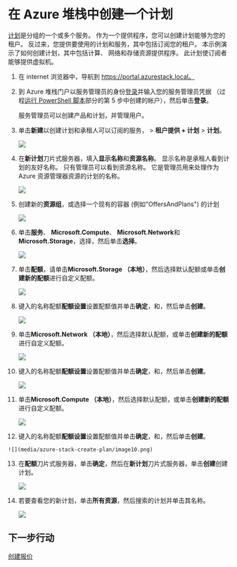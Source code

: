 <properties
    pageTitle="在 Azure 堆栈中创建计划 |Microsoft Azure"
    description="服务管理员，创建一个允许订阅服务器提供虚拟机的计划。"
    services="azure-stack"
    documentationCenter=""
    authors="ErikjeMS"
    manager="byronr"
    editor=""/>

<tags
    ms.service="azure-stack"
    ms.workload="na"
    ms.tgt_pltfrm="na"
    ms.devlang="na"
    ms.topic="get-started-article"
    ms.date="09/26/2016"
    ms.author="erikje"/>

# <a name="create-a-plan-in-azure-stack"></a>在 Azure 堆栈中创建一个计划

[计划](azure-stack-key-features.md#services-plans-offers-and-subscriptions)是分组的一个或多个服务。 作为一个提供程序，您可以创建计划能够为您的租户。 反过来，您提供要使用的计划和服务，其中包括订阅您的租户。 本示例演示了如何创建计划，其中包括计算、 网络和存储资源提供程序。 此计划使订阅者能够提供虚拟机。

1.  在 internet 浏览器中，导航到 https://portal.azurestack.local。

2.  到 Azure 堆栈门户以服务管理员的身份[登录](azure-stack-connect-azure-stack.md#log-in-as-a-service-administrator)并输入您的服务管理员凭据 （过程[运行 PowerShell 脚本](azure-stack-run-powershell-script.md)部分的第 5 步中创建的帐户），然后单击**登录**。

    服务管理员可以创建产品和计划，并管理用户。

3.  单击**新建**以创建计划和承租人可以订阅的服务， > **租户提供 + 计划** > **计划**。

    ![](media/azure-stack-create-plan/image01.png)

4.  在**新计划**刀片式服务器，填入**显示名称**和**资源名称**。 显示名称是承租人看到计划的友好名称。 只有管理员可以看到资源名称。 它是管理员用来处理作为 Azure 资源管理器资源的计划的名称。

    ![](media/azure-stack-create-plan/image02.png)

5.  创建新的**资源组**，或选择一个现有的容器 (例如"OffersAndPlans") 的计划

    ![](media/azure-stack-create-plan/image02a.png)

6.  单击**服务**、 **Microsoft.Compute**、 **Microsoft.Network**和**Microsoft.Storage**，选择，然后单击**选择**。

    ![](media/azure-stack-create-plan/image03.png)

7.  单击**配额**，请单击**Microsoft.Storage （本地）**，然后选择默认配额或单击**创建新的配额**进行自定义配额。

    ![](media/azure-stack-create-plan/image04.png)

8.  键入的名称配额**配额设置**设置配额值并单击**确定**，和，然后单击**创建**。

    ![](media/azure-stack-create-plan/image06.png)

9. 单击**Microsoft.Network （本地）**，然后选择默认配额，或单击**创建新的配额**进行自定义配额。

    ![](media/azure-stack-create-plan/image07.png)

10. 键入的名称配额**配额设置**设置配额值并单击**确定**，和，然后单击**创建**。

    ![](media/azure-stack-create-plan/image08.png)

11. 单击**Microsoft.Compute （本地）**，然后选择默认配额，或单击**创建新的配额**进行自定义配额。

    ![](media/azure-stack-create-plan/image09.png)

12.  键入的名称配额**配额设置**设置配额值并单击**确定**，和，然后单击**创建**。

    ![](media/azure-stack-create-plan/image10.png)

13. 在**配额**刀片式服务器，单击**确定**，然后在**新计划**刀片式服务器，单击**创建**创建计划。

    ![](media/azure-stack-create-plan/image11.png)

14. 若要查看您的新计划，单击**所有资源**，然后搜索的计划并单击其名称。

    ![](media/azure-stack-create-plan/image12.png)

## <a name="next-steps"></a>下一步行动

[创建报价](azure-stack-create-offer.md)
